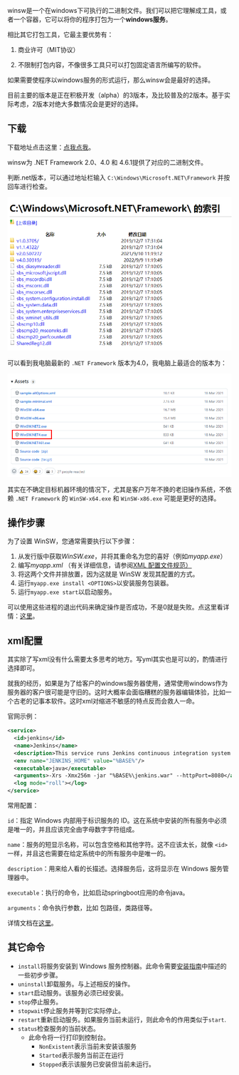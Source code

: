 winsw是一个在windows下可执行的二进制文件。我们可以把它理解成工具，或者一个容器，它可以将你的程序打包为一个**windows服务**。

相比其它打包工具，它最主要优势有：

1. 商业许可（MIT协议）

2. 不限制打包内容，不像很多工具只可以打包固定语言所编写的软件。

如果需要使程序以windows服务的形式运行，那么winsw会是最好的选择。

目前主要的版本是正在积极开发（alpha）的3版本，及比较普及的2版本。基于实际考虑，2版本对绝大多数情况会是更好的选择。

## 下载

下载地址点击这里：[点我点我](https://github.com/winsw/winsw/releases)。

winsw为 .NET Framework 2.0、4.0 和 4.6.1提供了对应的二进制文件。

判断.net版本，可以通过地址栏输入 `C:\Windows\Microsoft.NET\Framework` 并按回车进行检查。

![检查.NET Framework](./winsw.assets/2022-09-09-14-12-59-image.png)

可以看到我电脑最新的 `.NET Framework` 版本为4.0，我电脑上最适合的版本为：

![版本选择](./winsw.assets/2022-09-09-14-17-15-image.png)

其实在不确定目标机器环境的情况下，尤其是客户万年不换的老旧操作系统，不依赖 `.NET Framework` 的 `WinSW-x64.exe` 和 `WinSW-x86.exe` 可能是更好的选择。

## 操作步骤

为了设置 WinSW，您通常需要执行以下步骤：

1. 从发行版中获取*WinSW.exe*，并将其重命名为您的喜好（例如*myapp.exe*）
2. 编写*myapp.xml* （有关详细信息，请参阅[XML 配置文件规范）](https://github.com/winsw/winsw/blob/master/doc/xmlConfigFile.md)
3. 将这两个文件并排放置，因为这就是 WinSW 发现其配置的方式。
4. 运行`myapp.exe install <OPTIONS>`以安装服务包装器。
5. 运行`myapp.exe start`以启动服务。

可以使用这些进程的退出代码来确定操作是否成功，不是0就是失败。点这里看详情：[这里](https://docs.microsoft.com/zh-cn/windows/win32/cimwin32prov/create-method-in-class-win32-service#return-value)。

## xml配置

其实除了写xml没有什么需要太多思考的地方。写yml其实也是可以的，酌情进行选择即可。

就我的经历，如果是为了给客户的windows服务器使用，通常使用windows作为服务器的客户很可能是守旧的。这时大概率会面临糟糕的服务器编辑体验，比如一个古老的记事本软件。这时xml对缩进不敏感的特点反而会救人一命。

官网示例：

```xml
<service>
  <id>jenkins</id>
  <name>Jenkins</name>
  <description>This service runs Jenkins continuous integration system.</description>
  <env name="JENKINS_HOME" value="%BASE%"/>
  <executable>java</executable>
  <arguments>-Xrs -Xmx256m -jar "%BASE%\jenkins.war" --httpPort=8080</arguments>
  <log mode="roll"></log>
</service>
```

常用配置：

`id`：指定 Windows 内部用于标识服务的 ID。这在系统中安装的所有服务中必须是唯一的，并且应该完全由字母数字字符组成。

`name`：服务的短显示名称，可以包含空格和其他字符。这不应该太长，就像 `<id>` 一样，并且这也需要在给定系统中的所有服务中是唯一的。

`description`：用来给人看的长描述。选择服务后，这将显示在 Windows 服务管理器中。

`executable`：执行的命令，比如启动springboot应用的命令java。

`arguments`：命令执行参数，比如 包路径，类路径等。

详情文档在[这里](https://github.com/winsw/winsw/blob/master/doc/xmlConfigFile.md)。

## 其它命令

- `install`将服务安装到 Windows 服务控制器。此命令需要[安装指南](https://github.com/winsw/winsw/blob/master/doc/installation.md)中描述的一些初步步骤。
- `uninstall`卸载服务。与上述相反的操作。
- `start`启动服务。该服务必须已经安装。
- `stop`停止服务。
- `stopwait`停止服务并等到它实际停止。
- `restart`重新启动服务。如果服务当前未运行，则此命令的作用类似于`start`.
- `status`检查服务的当前状态。
  - 此命令将一行打印到控制台。
    - `NonExistent`表示当前未安装该服务
    - `Started`表示服务当前正在运行
    - `Stopped`表示该服务已安装但当前未运行。
